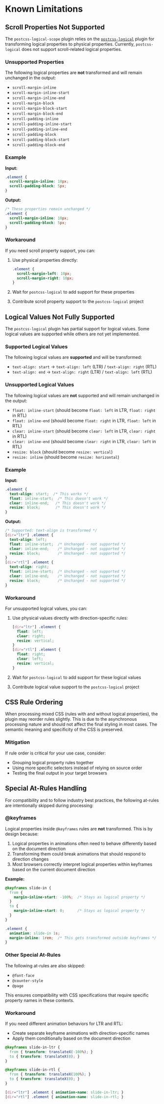 # Known Limitations

## Scroll Properties Not Supported

The `postcss-logical-scope` plugin relies on the [`postcss-logical`](https://github.com/csstools/postcss-logical) plugin for transforming logical properties to physical properties. Currently, `postcss-logical` does not support scroll-related logical properties.

### Unsupported Properties

The following logical properties are **not** transformed and will remain unchanged in the output:

- `scroll-margin-inline`
- `scroll-margin-inline-start` 
- `scroll-margin-inline-end`
- `scroll-margin-block`
- `scroll-margin-block-start`
- `scroll-margin-block-end`
- `scroll-padding-inline`
- `scroll-padding-inline-start`
- `scroll-padding-inline-end`
- `scroll-padding-block`
- `scroll-padding-block-start`
- `scroll-padding-block-end`

### Example

**Input:**
```css
.element {
  scroll-margin-inline: 10px;
  scroll-padding-block: 5px;
}
```

**Output:**
```css
/* These properties remain unchanged */
.element {
  scroll-margin-inline: 10px;
  scroll-padding-block: 5px;
}
```

### Workaround

If you need scroll property support, you can:

1. Use physical properties directly:
   ```css
   .element {
     scroll-margin-left: 10px;
     scroll-margin-right: 10px;
   }
   ```

2. Wait for `postcss-logical` to add support for these properties
3. Contribute scroll property support to the `postcss-logical` project

## Logical Values Not Fully Supported

The `postcss-logical` plugin has partial support for logical values. Some logical values are supported while others are not yet implemented.

### Supported Logical Values

The following logical values are **supported** and will be transformed:

- `text-align: start` → `text-align: left` (LTR) / `text-align: right` (RTL)
- `text-align: end` → `text-align: right` (LTR) / `text-align: left` (RTL)

### Unsupported Logical Values

The following logical values are **not** supported and will remain unchanged in the output:

- `float: inline-start` (should become `float: left` in LTR, `float: right` in RTL)
- `float: inline-end` (should become `float: right` in LTR, `float: left` in RTL)
- `clear: inline-start` (should become `clear: left` in LTR, `clear: right` in RTL)
- `clear: inline-end` (should become `clear: right` in LTR, `clear: left` in RTL)
- `resize: block` (should become `resize: vertical`)
- `resize: inline` (should become `resize: horizontal`)

### Example

**Input:**
```css
.element {
  text-align: start;  /* This works */
  float: inline-start;  /* This doesn't work */
  clear: inline-end;   /* This doesn't work */
  resize: block;       /* This doesn't work */
}
```

**Output:**
```css
/* Supported: text-align is transformed */
[dir="ltr"] .element {
  text-align: left;
  float: inline-start;  /* Unchanged - not supported */
  clear: inline-end;    /* Unchanged - not supported */
  resize: block;        /* Unchanged - not supported */
}
[dir="rtl"] .element {
  text-align: right;
  float: inline-start;  /* Unchanged - not supported */
  clear: inline-end;    /* Unchanged - not supported */
  resize: block;        /* Unchanged - not supported */
}
```

### Workaround

For unsupported logical values, you can:

1. Use physical values directly with direction-specific rules:
   ```css
   [dir="ltr"] .element {
     float: left;
     clear: right;
     resize: vertical;
   }
   [dir="rtl"] .element {
     float: right;
     clear: left;
     resize: vertical;
   }
   ```

2. Wait for `postcss-logical` to add support for these logical values
3. Contribute logical value support to the `postcss-logical` project

## CSS Rule Ordering

When processing mixed CSS (rules with and without logical properties), the plugin may reorder rules slightly. This is due to the asynchronous processing nature and should not affect the final styling in most cases. The semantic meaning and specificity of the CSS is preserved.

### Mitigation

If rule order is critical for your use case, consider:
- Grouping logical property rules together
- Using more specific selectors instead of relying on source order
- Testing the final output in your target browsers

## Special At-Rules Handling

For compatibility and to follow industry best practices, the following at-rules are intentionally skipped during processing:

### @keyframes

Logical properties inside `@keyframes` rules are **not** transformed. This is by design because:

1. Logical properties in animations often need to behave differently based on the document direction
2. Transforming them could break animations that should respond to direction changes
3. Most browsers correctly interpret logical properties within keyframes based on the current document direction

**Example:**
```css
@keyframes slide-in {
  from {
    margin-inline-start: -100%;  /* Stays as logical property */
  }
  to {
    margin-inline-start: 0;      /* Stays as logical property */
  }
}

.element {
  animation: slide-in 1s;
  margin-inline: 1rem;  /* This gets transformed outside keyframes */
}
```

### Other Special At-Rules

The following at-rules are also skipped:
- `@font-face`
- `@counter-style`
- `@page`

This ensures compatibility with CSS specifications that require specific property names in these contexts.

### Workaround

If you need different animation behaviors for LTR and RTL:
- Create separate keyframe animations with direction-specific names
- Apply them conditionally based on the document direction
```css
@keyframes slide-in-ltr {
  from { transform: translateX(-100%); }
  to { transform: translateX(0); }
}

@keyframes slide-in-rtl {
  from { transform: translateX(100%); }
  to { transform: translateX(0); }
}

[dir="ltr"] .element { animation-name: slide-in-ltr; }
[dir="rtl"] .element { animation-name: slide-in-rtl; }
```
